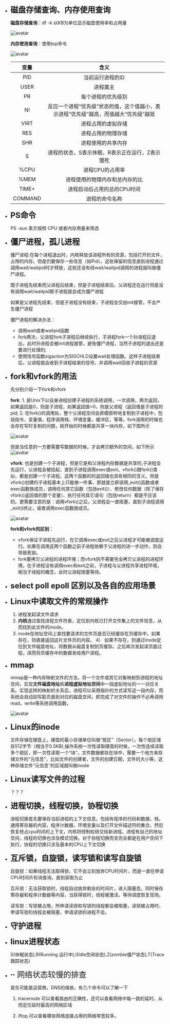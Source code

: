 +   **<font size = 5>磁盘存储查询、内存使用查询</font>**


    **磁盘存储查询**：df -k 以KB为单位显示磁盘使用率和占用量
    
    
    ![avatar](./imgs/linux_fdisk.jpg)

    **内存使用查询**：使用top命令

    ![avatar](./imgs/linux_top.jpg)


    |变量|含义|
    | :-: | :-: |
    |PID|当前运行进程的ID|
    |USER|进程属主|
    |PR|每个进程的优先级别|
    |NI|反应一个进程“优先级”状态的值，这个值越小，表示进程”优先级”越高，而值越大“优先级”越低|
    |VIRT|进程占用的虚拟存储|
    |RES|进程占用的物理存储|
    |SHR|进程使用的共享内存|
    |S|进程的状态，S表示休眠，R表示正在运行，Z表示僵死|
    |%CPU|进程CPU的占用率|
    |%MEM|进程使用的物理内存和总内存的比|
    |TIME+|进程启动后占用的总的CPU时间|
    |COMMAND|进程的命令名称|


+   **<font size = 5>PS命令</font>**

    PS -aux 表示按照 CPU 或者内存用量来筛选

+   **<font size = 5>僵尸进程，孤儿进程</font>**

    僵尸进程:在每个进程退出时，内核释放该进程所有的资源，包括打开的文件，占用的内存。但是仍要保存一些信息（如Pid）。这些保留的信息直到进程通过调用wait/waitpid时才释放，这些还没有经wait/waitpid调用的进程就叫做僵尸进程。

    既子进程先结束而父进程后结束，但是子进程结束后，父进程还在运行但是没有调用wait/waitpid那子进程就会成为僵尸进程

    如果是父进程先结束，但是子进程没有结束，子进程会交由init接管，不会产生僵尸进程


    僵尸进程的解决办法：
    -   调用wait或者waitpid函数
    -   fork两次，父进程fork子进程后继续执行，子进程fork一个孙进程后退出，此时孙进程会被init进程接管，避免僵尸进程，当然子进程的退出还是要进行处理的;
    -   使用信号函数sigaction为SIGCHLD设置wait处理函数。这样子进程结束后，父进程就会收到子进程结束的信号。并调用wait回收子进程的资源

+   **<font size = 5>fork和vfork的用法</font>**

    先分别介绍一下fork和vfork

    **fork**: 1.    是Unix下以自身进程创建子进程的系统调用，一次调用，两次返回，如果返回是0，则是子进程，如果返回值>0，则是父进程（返回值是子进程的pid; 2.  在fork()的调用处，整个父进程空间会原模原样地复制到子进程中，包括指令，变量值，程序调用栈，环境变量，缓冲区，等等。fork调用的时候也会存在写时复制的问题，刚开始的时候都是共享一块内存，如下图所示

    ![avatar](./imgs/fork.jpg)

    但是当任意的一方要需要写数据的时候，才会拷贝额外的空间，如下所示
    ![avatar](./imgs/fork_write.jpg)

    
    
    **vfork**: 也是创建一个子进程，但是它是和父进程内存数据是共享的,子进程会先运行，父进程会被挂起，直到子进程调用exec或exit。vfork()跟fork()类似，都是创建一个子进程，这两个函数的的返回值也具有相同的含义。但是vfork()创建的子进程基本上只能做一件事，那就是立即调用_exit()函数或者exec函数族成员，调用任何其它函数（包括exit()）、修改任何数据（除了保存vfork()返回值的那个变量）、执行任何其它语句（包括return）都是不应该的。更需要注意的是：调用vfork()之后，父进程会一直阻塞，直到子进程调用_exit()终止，或者调用exec函数族成员。

    ![avatar](./imgs/vfork.png)


    **fork和vfork的区别**：

    -   vfork保证子进程先运行，在它调用exec或exit之后父进程才可能被调度运行。如果在调用这两个函数之前子进程依赖于父进程的进一步动作，则会导致死锁。
    -   fork要拷贝父进程的进程环境；而vfork则不需要完全拷贝父进程的进程环境，在子进程没有调用exec和exit之前，子进程与父进程共享进程环境，相当于线程的概念，此时父进程阻塞等待。



+   **<font size = 5>select poll epoll 区别以及各自的应用场景</font>**



+   **<font size = 5>Linux中读取文件的常规操作</font>**

    1)  进程发起读文件请求
    2)  **内核**通过查找进程文件符表，定位到内核已打开文件集上的文件信息，从而找到此文件的inode。
    3)  inode在地址空间上查找要请求的文件页是否已经缓存在页缓存中。如果存在，则直接返回这片文件页的内容。
    4） 如果不存在，则通过inode定位到文件磁盘地址，将数据从磁盘复制到页缓存。之后再次发起读页面过程，进而将页缓存中的数据发给用户进程。


+   **<font size = 5>mmap</font>**


    mmap是一种内存映射文件的方法，将一个文件或其它对象映射到进程的地址空间，实现**文件磁盘地址**和**进程虚拟地址空间**中一段虚拟地址的一一对应关系。实现这样的映射的关系后，进程可以采用指针的方式读写这一段内存，而系统会自动回写脏页面到对应的磁盘空间，即完成了对文件的操作不必再调用read，write等系统调用函数。

    ![avatar](./imgs/mmap.jpg)


+   **<font size = 5>Linux的inode</font>**

    文件存储在硬盘上，硬盘的最小存储单位叫做“扇区”（Sector）。每个扇区储存512字节（相当于0.5KB),操作系统一次性读取硬盘的时候，一次性连续读取多个扇区，即一次性读取一个“块”。文件数据都存在块中，需要一个地方来存储文件的“元信息”，比如文件的创建者，文件的创建日期，文件的大小等，这种存储文件“元信息”的区域就叫做inode


+   **<font size = 5>Linux读写文件的过程</font>**


    ？？？

+   **<font size = 5>进程切换，线程切换，协程切换</font>**

    进程切换首先要保存当前进程的上下文信息，包括有程序的代码和数据，栈，通用寄存器的内容，程序计数器，环境变量以及打开文件描述符的集合。然后恢复抢占cpu时间的上下文，内核将控制权转交给新进程。进程有自己的地址空间，线程的切换也涉及模式切换。对于协程切换而言完全都是在用户空间下执行，协程的切换只涉及基本的CPU上下文切换

+   **<font size = 5>互斥锁，自旋锁，读写锁和读写自旋锁</font>**

    自旋锁：如果线程无法取得锁，它不会立刻放弃CPU时间片，而是一直在申请CPU时间片轮询查询，直到获取为止

    互斥锁：无法获取锁时，线程自动放弃剩余的时间片，进入阻塞态，同时保存寄存器和程序计数器等内容，当获得锁时，线程被激活，等待调度恢复现场。

    读写锁：写锁被占用，所申请读锁和写锁的线程都会被阻塞，读锁被占用时，申请写锁的线程会被阻塞，申请读锁的进程不会。



+   **<font size = 5>守护进程</font>**



+   **<font size = 5>linux进程状态</font>**

    S(休眠状态),R(Running 运行中),I(Idle空闲状态),Z(zombie僵尸状态),T(Trace 跟踪状态)

+   **<font size =5> 网络状态较慢的排查</font>
    
    首先可能是运营商，DNS的缘故，有几个命令可以了解一下

    1.  traceroute 可以查看路由的正确性，还可以查看网络中每一跳的延时，从而定位延时最高的网络区域

    2.  iftop,可以查看哪些网络连接占用的网络带宽较多。